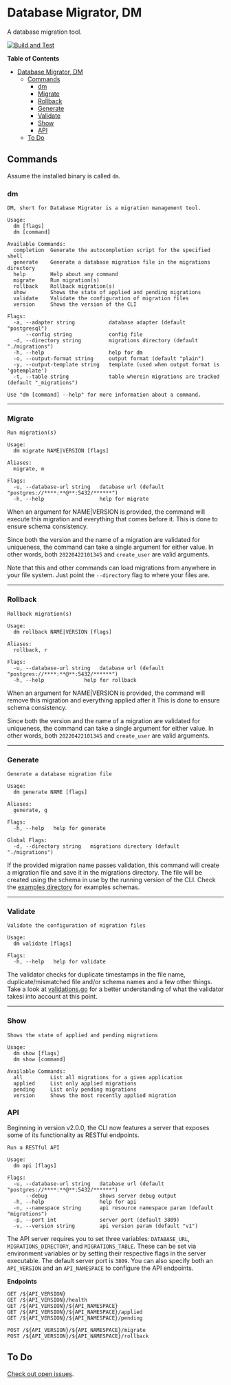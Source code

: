 # Database Migrator, DM
A database migration tool.

[![Build and Test](https://github.com/cleopatrio/db-migrator-lib/actions/workflows/go.yml/badge.svg?branch=main)](https://github.com/cleopatrio/db-migrator-lib/actions/workflows/go.yml)

**Table of Contents**
- [Database Migrator, DM](#database-migrator-dm)
  - [Commands](#commands)
    - [dm](#dm)
    - [Migrate](#migrate)
    - [Rollback](#rollback)
    - [Generate](#generate)
    - [Validate](#validate)
    - [Show](#show)
    - [API](#api)
  - [To Do](#to-do)

## Commands
Assume the installed binary is called `dm`.

### dm
```
DM, short for Database Migrator is a migration management tool.

Usage:
  dm [flags]
  dm [command]

Available Commands:
  completion  Generate the autocompletion script for the specified shell
  generate    Generate a database migration file in the migrations directory
  help        Help about any command
  migrate     Run migration(s)
  rollback    Rollback migration(s)
  show        Shows the state of applied and pending migrations
  validate    Validate the configuration of migration files
  version     Shows the version of the CLI

Flags:
  -a, --adapter string           database adapter (default "postgresql")
      --config string            config file
  -d, --directory string         migrations directory (default "./migrations")
  -h, --help                     help for dm
  -o, --output-format string     output format (default "plain")
  -y, --output-template string   template (used when output format is 'gotemplate')
  -t, --table string             table wherein migrations are tracked (default "_migrations")

Use "dm [command] --help" for more information about a command.
```

---

### Migrate
```
Run migration(s)

Usage:
  dm migrate NAME|VERSION [flags]

Aliases:
  migrate, m

Flags:
  -u, --database-url string   database url (default "postgres://****:**@**:5432/******")
  -h, --help                  help for migrate
```
When an argument for NAME|VERSION is provided, the command will execute this migration and everything that comes before it. This is done to ensure schema consistency.

Since both the version and the name of a migration are validated for uniqueness, the command can take a single argument for either value. In other words, both `20220422101345` and `create_user` are valid arguments.

Note that this and other commands can load migrations from anywhere in your file system. Just point the `--directory` flag to where your files are.

---

### Rollback
```
Rollback migration(s)

Usage:
  dm rollback NAME|VERSION [flags]

Aliases:
  rollback, r

Flags:
  -u, --database-url string   database url (default "postgres://****:**@**:5432/******")
  -h, --help             help for rollback
```

When an argument for NAME|VERSION is provided, the command will remove this migration and everything applied after it
This is done to ensure schema consistency.

Since both the version and the name of a migration are validated for uniqueness, the command can take a single argument for either value. In other words, both `20220422101345` and `create_user` are valid arguments.

---

### Generate
```
Generate a database migration file

Usage:
  dm generate NAME [flags]

Aliases:
  generate, g

Flags:
  -h, --help   help for generate

Global Flags:
  -d, --directory string   migrations directory (default "./migrations")
```

If the provided migration name passes validation, this command will create a migration file and save it in the migrations directory.
The file will be created using the schema in use by the running version of the CLI. Check the [examples directory](examples) for examples schemas.

---

### Validate
```
Validate the configuration of migration files

Usage:
  dm validate [flags]

Flags:
  -h, --help   help for validate
```

The validator checks for duplicate timestamps in the file name, duplicate/mismatched file and/or schema names and a few other things. Take a look at [validations.go](migrations/validations.go) for a better understanding of what the validator takesi into account at this point.

---

### Show
```
Shows the state of applied and pending migrations

Usage:
  dm show [flags]
  dm show [command]

Available Commands:
  all         List all migrations for a given application
  applied     List only applied migrations
  pending     List only pending migrations
  version     Shows the most recently applied migration
```

### API
Beginning in version v2.0.0, the CLI now features a server that exposes some of its functionality as RESTful endpoints. 

```
Run a RESTful API

Usage:
  dm api [flags]

Flags:
  -u, --database-url string   database url (default "postgres://****:**@**:5432/******")
      --debug                 shows server debug output
  -h, --help                  help for api
  -n, --namespace string      api resource namespace param (default "migrations")
  -p, --port int              server port (default 3809)
  -v, --version string        api version param (default "v1")
```

The API server requires you to set three variables: `DATABASE_URL`, `MIGRATIONS_DIRECTORY`, and `MIGRATIONS_TABLE`. 
These can be set via environment variables or by setting their respective flags in the server executable. The default server port is `3809`. 
You can also specify both an `API_VERSION` and an `API_NAMESPACE` to configure the API endpoints.

**Endpoints**
```
GET /${API_VERSION}
GET /${API_VERSION}/health
GET /${API_VERSION}/${API_NAMESPACE}
GET /${API_VERSION}/${API_NAMESPACE}/applied
GET /${API_VERSION}/${API_NAMESPACE}/pending

POST /${API_VERSION}/${API_NAMESPACE}/migrate
POST /${API_VERSION}/${API_NAMESPACE}/rollback
```


## To Do
[Check out open issues](https://github.com/cleopatrio/db-migrator-lib/issues).
